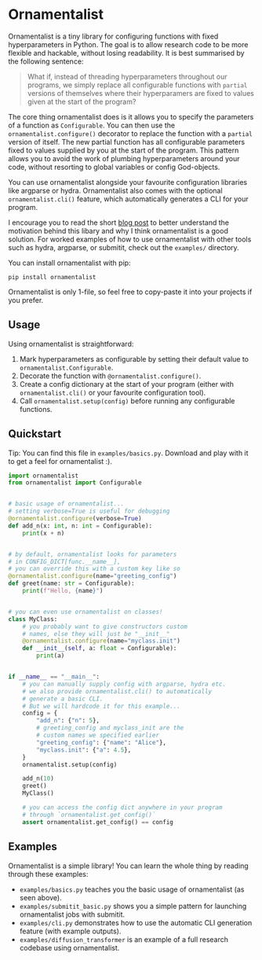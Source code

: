 # Ornamentalist

Ornamentalist is a tiny library for configuring functions with fixed hyperparameters in Python. The goal is to allow research code to be more flexible and hackable, without losing readability. It is best summarised by the following sentence:

> What if, instead of threading hyperparameters throughout our programs, we simply replace all configurable functions with `partial` versions of themselves where their hyperparamers are fixed to values given at the start of the program?

The core thing ornamentalist does is it allows you to specify the parameters of a function as `Configurable`. You can then use the `ornamentalist.configure()` decorator to replace the function with a `partial` version of itself. The new partial function has all configurable parameters fixed to values supplied by you at the start of the program. This pattern allows you to avoid the work of plumbing hyperparameters around your code, without resorting to global variables or config God-objects.

You can use ornamentalist alongside your favourite configuration libraries like argparse or hydra. Ornamentalist also comes with the optional `ornamentalist.cli()` feature, which automatically generates a CLI for your program.

I encourage you to read the short [blog post](https://charl-ai.github.io/blog/args) to better understand the motivation behind this libary and why I think ornamentalist is a good solution. For worked examples of how to use ornamentalist with other tools such as hydra, argparse, or submitit, check out the `examples/` directory.

You can install ornamentalist with pip:

```
pip install ornamentalist
```

Ornamentalist is only 1-file, so feel free to copy-paste it into your projects if you prefer.

## Usage

Using ornamentalist is straightforward:

1. Mark hyperparameters as configurable by setting their default value to `ornamentalist.Configurable`.
2. Decorate the function with `@ornamentalist.configure()`.
3. Create a config dictionary at the start of your program (either with `ornamentalist.cli()` or your favourite configuration tool).
4. Call `ornamentalist.setup(config)` before running any configurable functions.

## Quickstart

Tip: You can find this file in `examples/basics.py`. Download and play with it to get a feel for ornamentalist :).

```python
import ornamentalist
from ornamentalist import Configurable


# basic usage of ornamentalist...
# setting verbose=True is useful for debugging
@ornamentalist.configure(verbose=True)
def add_n(x: int, n: int = Configurable):
    print(x + n)


# by default, ornamentalist looks for parameters
# in CONFIG_DICT[func.__name__],
# you can override this with a custom key like so
@ornamentalist.configure(name="greeting_config")
def greet(name: str = Configurable):
    print(f"Hello, {name}")


# you can even use ornamentalist on classes!
class MyClass:
    # you probably want to give constructors custom
    # names, else they will just be "__init__"
    @ornamentalist.configure(name="myclass.init")
    def __init__(self, a: float = Configurable):
        print(a)


if __name__ == "__main__":
    # you can manually supply config with argparse, hydra etc.
    # we also provide ornamentalist.cli() to automatically
    # generate a basic CLI.
    # But we will hardcode it for this example...
    config = {
        "add_n": {"n": 5},
        # greeting_config and myclass_init are the
        # custom names we specified earlier
        "greeting_config": {"name": "Alice"},
        "myclass.init": {"a": 4.5},
    }
    ornamentalist.setup(config)

    add_n(10)
    greet()
    MyClass()

    # you can access the config dict anywhere in your program
    # through `ornamentalist.get_config()`
    assert ornamentalist.get_config() == config
```

## Examples

Ornamentalist is a simple library! You can learn the whole thing by reading through these examples:

- `examples/basics.py` teaches you the basic usage of ornamentalist (as seen above).
- `examples/submitit_basic.py` shows you a simple pattern for launching ornamentalist jobs with submitit.
- `examples/cli.py` demonstrates how to use the automatic CLI generation feature (with example outputs).
- `examples/diffusion_transformer` is an example of a full research codebase using ornamentalist.
